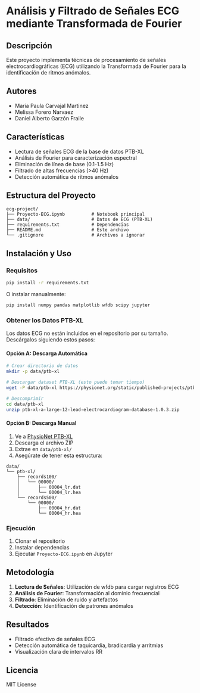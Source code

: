 # Análisis y Filtrado de Señales ECG mediante Transformada de Fourier

## Descripción
Este proyecto implementa técnicas de procesamiento de señales electrocardiográficas (ECG) utilizando la Transformada de Fourier para la identificación de ritmos anómalos.

## Autores
- Maria Paula Carvajal Martinez
- Melissa Forero Narvaez  
- Daniel Alberto Garzón Fraile

## Características
- Lectura de señales ECG de la base de datos PTB-XL
- Análisis de Fourier para caracterización espectral
- Eliminación de línea de base (0.1-1.5 Hz)
- Filtrado de altas frecuencias (>40 Hz)
- Detección automática de ritmos anómalos

## Estructura del Proyecto
```
ecg-project/
├── Proyecto-ECG.ipynb          # Notebook principal
├── data/                       # Datos de ECG (PTB-XL)
├── requirements.txt            # Dependencias
├── README.md                   # Este archivo
└── .gitignore                  # Archivos a ignorar
```

## Instalación y Uso

### Requisitos
```bash
pip install -r requirements.txt
```

O instalar manualmente:
```bash
pip install numpy pandas matplotlib wfdb scipy jupyter
```
### Obtener los Datos PTB-XL

Los datos ECG no están incluidos en el repositorio por su tamaño. Descárgalos siguiendo estos pasos:

#### Opción A: Descarga Automática
```bash
# Crear directorio de datos
mkdir -p data/ptb-xl

# Descargar dataset PTB-XL (esto puede tomar tiempo)
wget -P data/ptb-xl https://physionet.org/static/published-projects/ptb-xl/ptb-xl-a-large-12-lead-electrocardiogram-database-1.0.3.zip

# Descomprimir
cd data/ptb-xl
unzip ptb-xl-a-large-12-lead-electrocardiogram-database-1.0.3.zip
```

#### Opción B: Descarga Manual
1. Ve a [PhysioNet PTB-XL](https://physionet.org/content/ptb-xl/1.0.3/)
2. Descarga el archivo ZIP
3. Extrae en `data/ptb-xl/`
4. Asegúrate de tener esta estructura:
```
data/
└── ptb-xl/
    ├── records100/
    │   └── 00000/
    │       ├── 00004_lr.dat
    │       └── 00004_lr.hea
    └── records500/
        └── 00000/
            ├── 00004_hr.dat
            └── 00004_hr.hea
```

### Ejecución
1. Clonar el repositorio
2. Instalar dependencias
3. Ejecutar `Proyecto-ECG.ipynb` en Jupyter

## Metodología
1. **Lectura de Señales**: Utilización de wfdb para cargar registros ECG
2. **Análisis de Fourier**: Transformación al dominio frecuencial
3. **Filtrado**: Eliminación de ruido y artefactos
4. **Detección**: Identificación de patrones anómalos

## Resultados
- Filtrado efectivo de señales ECG
- Detección automática de taquicardia, bradicardia y arritmias
- Visualización clara de intervalos RR

## Licencia
MIT License

